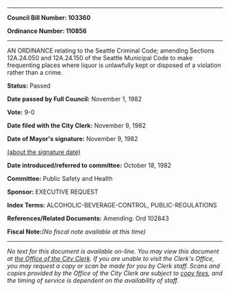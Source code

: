 

********

**Council Bill Number: 103360**
   
**Ordinance Number: 110856**
********

 AN ORDINANCE relating to the Seattle Criminal Code; amending Sections 12A.24.050 and 12A.24.150 of the Seattle Municipal Code to make frequenting places where liquor is unlawfully kept or disposed of a violation rather than a crime.

**Status:** Passed
   
**Date passed by Full Council:** November 1, 1982
   
**Vote:** 9-0
   
**Date filed with the City Clerk:** November 9, 1982
   
**Date of Mayor's signature:** November 9, 1982
   
[(about the signature date)](/~public/approvaldate.htm)
   
   
   
**Date introduced/referred to committee:** October 18, 1982
   
**Committee:** Public Safety and Health
   
**Sponsor:** EXECUTIVE REQUEST
   
   
**Index Terms:** ALCOHOLIC-BEVERAGE-CONTROL, PUBLIC-REGULATIONS

**References/Related Documents:** Amending: Ord 102843

**Fiscal Note:**_(No fiscal note available at this time)_
********

_No text for this document is available on-line. You may view this document at [the Office of the City Clerk](http://www.seattle.gov/leg/clerk/contactUs.htm). If you are unable to visit the Clerk's Office, you may request a copy or scan be made for you by Clerk staff. Scans and copies provided by the Office of the City Clerk are subject to [copy fees](http://clerk.seattle.gov/~public/clerkfees.htm), and the timing of service is dependent on the availability of staff._

